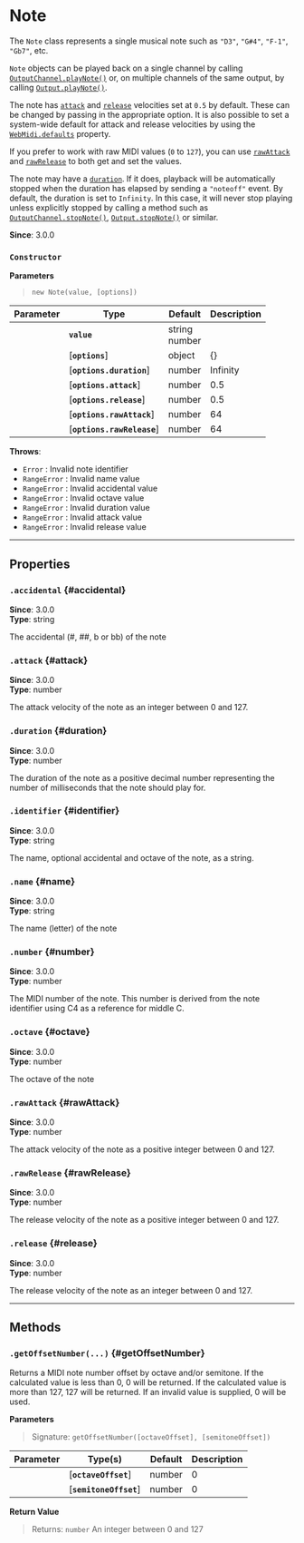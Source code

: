 
# Note

The `Note` class represents a single musical note such as `"D3"`, `"G#4"`, `"F-1"`, `"Gb7"`, etc.

`Note` objects can be played back on a single channel by calling
[`OutputChannel.playNote()`](OutputChannel#playNote) or, on multiple channels of the same
output, by calling [`Output.playNote()`](Output#playNote).

The note has [`attack`](#attack) and [`release`](#release) velocities set at `0.5` by default.
These can be changed by passing in the appropriate option. It is also possible to set a
system-wide default for attack and release velocities by using the
[`WebMidi.defaults`](WebMidi#defaults) property.

If you prefer to work with raw MIDI values (`0` to `127`), you can use [`rawAttack`](#rawAttack) and
[`rawRelease`](#rawRelease) to both get and set the values.

The note may have a [`duration`](#duration). If it does, playback will be automatically stopped
when the duration has elapsed by sending a `"noteoff"` event. By default, the duration is set to
`Infinity`. In this case, it will never stop playing unless explicitly stopped by calling a
method such as [`OutputChannel.stopNote()`](OutputChannel#stopNote),
[`Output.stopNote()`](Output#stopNote) or similar.

**Since**: 3.0.0



### `Constructor`


  **Parameters**

  > `new Note(value, [options])`

  <div class="parameter-table-container">

  | Parameter    | Type         | Default      | Description  |
  | ------------ | ------------ | ------------ | ------------ |
    |**`value`** | string<br />number<br /> ||The value used to create the note. If an identifier string is used, it must start with the note letter, optionally followed by an accidental and followed by the octave number (`"C3"`, `"G#4"`, `"F-1"`, `"Db7"`, etc.). If a number is used, it must be an integer between 0 and 127. In this case, middle C is considered to be C4 (note number 60).|
    |[**`options`**] | object<br /> |{}||
    |[**`options.duration`**] | number<br /> |Infinity|The number of milliseconds before the note should be explicitly stopped.|
    |[**`options.attack`**] | number<br /> |0.5|The note's attack velocity as a float between 0 and 1. If you wish to use an integer between 0 and 127, use the `rawAttack` option instead. If both `attack` and `rawAttack` are specified, the latter has precedence.|
    |[**`options.release`**] | number<br /> |0.5|The note's release velocity as a float between 0 and 1. If you wish to use an integer between 0 and 127, use the `rawRelease` option instead. If both `release` and `rawRelease` are specified, the latter has precedence.|
    |[**`options.rawAttack`**] | number<br /> |64|The note's attack velocity as an integer between 0 and 127. If you wish to use a float between 0 and 1, use the `release` option instead. If both `attack` and `rawAttack` are specified, the latter has precedence.|
    |[**`options.rawRelease`**] | number<br /> |64|The note's release velocity as an integer between 0 and 127. If you wish to use a float between 0 and 1, use the `release` option instead. If both `release` and `rawRelease` are specified, the latter has precedence.|

  </div>


**Throws**:
* `Error` : Invalid note identifier
* `RangeError` : Invalid name value
* `RangeError` : Invalid accidental value
* `RangeError` : Invalid octave value
* `RangeError` : Invalid duration value
* `RangeError` : Invalid attack value
* `RangeError` : Invalid release value

***

## Properties

### `.accidental` {#accidental}
**Since**: 3.0.0<br />
**Type**: string<br />


The accidental (#, ##, b or bb) of the note


### `.attack` {#attack}
**Since**: 3.0.0<br />
**Type**: number<br />


The attack velocity of the note as an integer between 0 and 127.


### `.duration` {#duration}
**Since**: 3.0.0<br />
**Type**: number<br />


The duration of the note as a positive decimal number representing the number of milliseconds
that the note should play for.


### `.identifier` {#identifier}
**Since**: 3.0.0<br />
**Type**: string<br />


The name, optional accidental and octave of the note, as a string.


### `.name` {#name}
**Since**: 3.0.0<br />
**Type**: string<br />


The name (letter) of the note


### `.number` {#number}
**Since**: 3.0.0<br />
**Type**: number<br />


The MIDI number of the note. This number is derived from the note identifier using C4 as a
reference for middle C.


### `.octave` {#octave}
**Since**: 3.0.0<br />
**Type**: number<br />


The octave of the note


### `.rawAttack` {#rawAttack}
**Since**: 3.0.0<br />
**Type**: number<br />


The attack velocity of the note as a positive integer between 0 and 127.


### `.rawRelease` {#rawRelease}
**Since**: 3.0.0<br />
**Type**: number<br />


The release velocity of the note as a positive integer between 0 and 127.


### `.release` {#release}
**Since**: 3.0.0<br />
**Type**: number<br />


The release velocity of the note as an integer between 0 and 127.



***

## Methods


### `.getOffsetNumber(...)` {#getOffsetNumber}


Returns a MIDI note number offset by octave and/or semitone. If the calculated value is less
than 0, 0 will be returned. If the calculated value is more than 127, 127 will be returned. If
an invalid value is supplied, 0 will be used.


  **Parameters**

  > Signature: `getOffsetNumber([octaveOffset], [semitoneOffset])`

  <div class="parameter-table-container">

  | Parameter    | Type(s)      | Default      | Description  |
  | ------------ | ------------ | ------------ | ------------ |
    |[**`octaveOffset`**] | number<br /> |0|An integer to offset the note number by octave.|
    |[**`semitoneOffset`**] | number<br /> |0|An integer to offset the note number by semitone.|

  </div>


**Return Value**

> Returns: `number`
An integer between 0 and 127




